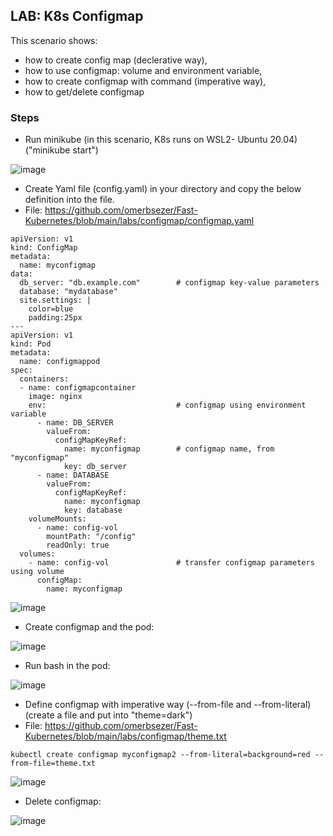 ## LAB: K8s Configmap

This scenario shows:
- how to create config map (declerative way),
- how to use configmap: volume and environment variable,
- how to create configmap with command (imperative way),
- how to get/delete configmap


### Steps

- Run minikube  (in this scenario, K8s runs on WSL2- Ubuntu 20.04) ("minikube start")

![image](https://user-images.githubusercontent.com/10358317/153183333-371fe598-d5a4-4b86-9b5d-9e33f35063cc.png)

- Create Yaml file (config.yaml) in your directory and copy the below definition into the file.
- File: https://github.com/omerbsezer/Fast-Kubernetes/blob/main/labs/configmap/configmap.yaml

``` 
apiVersion: v1
kind: ConfigMap
metadata:
  name: myconfigmap               
data:
  db_server: "db.example.com"        # configmap key-value parameters
  database: "mydatabase"
  site.settings: |
    color=blue
    padding:25px
---
apiVersion: v1
kind: Pod
metadata:
  name: configmappod
spec:
  containers:
  - name: configmapcontainer
    image: nginx
    env:                             # configmap using environment variable
      - name: DB_SERVER
        valueFrom:
          configMapKeyRef:           
            name: myconfigmap        # configmap name, from "myconfigmap" 
            key: db_server
      - name: DATABASE
        valueFrom:
          configMapKeyRef:
            name: myconfigmap
            key: database
    volumeMounts:
      - name: config-vol
        mountPath: "/config"
        readOnly: true
  volumes:
    - name: config-vol               # transfer configmap parameters using volume
      configMap:
        name: myconfigmap
```

![image](https://user-images.githubusercontent.com/10358317/154719668-bcd3bdb2-c102-489e-8049-747fd97126f3.png)

- Create configmap and the pod:

![image](https://user-images.githubusercontent.com/10358317/153645965-84f8fe93-e73e-4468-bce4-4d2c3f49546f.png)

- Run bash in the pod:

![image](https://user-images.githubusercontent.com/10358317/153647020-54a0cf44-582f-4aab-8375-18c9d82ca494.png)

- Define configmap with imperative way (--from-file and --from-literal) (create a file and put into "theme=dark")
- File: https://github.com/omerbsezer/Fast-Kubernetes/blob/main/labs/configmap/theme.txt

```
kubectl create configmap myconfigmap2 --from-literal=background=red --from-file=theme.txt
```

![image](https://user-images.githubusercontent.com/10358317/153647730-cf7e1545-ffbf-4fe8-b87e-6f1b59ef71df.png)

- Delete configmap:

![image](https://user-images.githubusercontent.com/10358317/153647842-87c9b154-fb1e-40a4-893a-700a80c94161.png)
